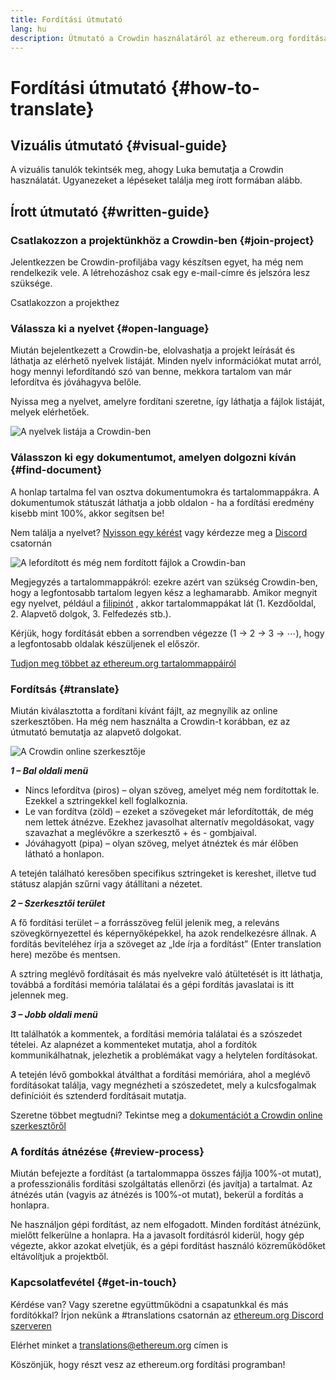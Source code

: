 ```yaml
---
title: Fordítási útmutató
lang: hu
description: Útmutató a Crowdin használatáról az ethereum.org fordítása kapcsán
---
```


# Fordítási útmutató {#how-to-translate}

## Vizuális útmutató {#visual-guide}

A vizuális tanulók tekintsék meg, ahogy Luka bemutatja a Crowdin használatát. Ugyanezeket a lépéseket találja meg írott formában alább.

<YouTube id="Ii7bYhanLs4" />

## Írott útmutató {#written-guide}

### Csatlakozzon a projektünkhöz a Crowdin-ben {#join-project}

Jelentkezzen be Crowdin-profiljába vagy készítsen egyet, ha még nem rendelkezik vele. A létrehozáshoz csak egy e-mail-címre és jelszóra lesz szüksége.

<ButtonLink href="https://crowdin.com/project/ethereum-org/">
  Csatlakozzon a projekthez
</ButtonLink>

### Válassza ki a nyelvet {#open-language}

Miután bejelentkezett a Crowdin-be, elolvashatja a projekt leírását és láthatja az elérhető nyelvek listáját. Minden nyelv információkat mutat arról, hogy mennyi lefordítandó szó van benne, mekkora tartalom van már lefordítva és jóváhagyva belőle.

Nyissa meg a nyelvet, amelyre fordítani szeretne, így láthatja a fájlok listáját, melyek elérhetőek.

![A nyelvek listája a Crowdin-ben](./list-of-languages.png)

### Válasszon ki egy dokumentumot, amelyen dolgozni kíván {#find-document}

A honlap tartalma fel van osztva dokumentumokra és tartalommappákra. A dokumentumok státuszát láthatja a jobb oldalon - ha a fordítási eredmény kisebb mint 100%, akkor segítsen be!

Nem találja a nyelvet? [Nyisson egy kérést](https://github.com/ethereum/ethereum-org-website/issues/new/choose) vagy kérdezze meg a [Discord](/discord/) csatornán

![A lefordított és még nem fordított fájlok a Crowdin-ban](./crowdin-files.png)

Megjegyzés a tartalommappákról: ezekre azért van szükség Crowdin-ben, hogy a legfontosabb tartalom legyen kész a leghamarabb. Amikor megnyit egy nyelvet, például a [filipinót](https://crowdin.com/project/ethereum-org/fil#) , akkor tartalommappákat lát (1. Kezdőoldal, 2. Alapvető dolgok, 3. Felfedezés stb.).

Kérjük, hogy fordítását ebben a sorrendben végezze (1 → 2 → 3 → ⋯), hogy a legfontosabb oldalak készüljenek el először.

[Tudjon meg többet az ethereum.org tartalommappáiról](/contributing/translation-program/content-buckets/)

### Fordítsás {#translate}

Miután kiválasztotta a fordítani kívánt fájlt, az megnyílik az online szerkesztőben. Ha még nem használta a Crowdin-t korábban, ez az útmutató bemutatja az alapvető dolgokat.

![A Crowdin online szerkesztője](./online-editor.png)

**_1 – Bal oldali menü_**

- Nincs lefordítva (piros) – olyan szöveg, amelyet még nem fordítottak le. Ezekkel a sztringekkel kell foglalkoznia.
- Le van fordítva (zöld) – ezeket a szövegeket már lefordították, de még nem lettek átnézve. Ezekhez javasolhat alternatív megoldásokat, vagy szavazhat a meglévőkre a szerkesztő + és - gombjaival.
- Jóváhagyott (pipa) – olyan szöveg, melyet átnéztek és már élőben látható a honlapon.

A tetején található keresőben specifikus sztringeket is kereshet, illetve tud státusz alapján szűrni vagy átállítani a nézetet.

**_2 – Szerkesztői terület_**

A fő fordítási terület – a forrásszöveg felül jelenik meg, a releváns szövegkörnyezettel és képernyőképekkel, ha azok rendelkezésre állnak. A fordítás beviteléhez írja a szöveget az „Ide írja a fordítást” (Enter translation here) mezőbe és mentsen.

A sztring meglévő fordításait és más nyelvekre való átültetését is itt láthatja, továbbá a fordítási memória találatai és a gépi fordítás javaslatai is itt jelennek meg.

**_3 – Jobb oldali menü_**

Itt találhatók a kommentek, a fordítási memória találatai és a szószedet tételei. Az alapnézet a kommenteket mutatja, ahol a fordítók kommunikálhatnak, jelezhetik a problémákat vagy a helytelen fordításokat.

A tetején lévő gombokkal átválthat a fordítási memóriára, ahol a meglévő fordításokat találja, vagy megnézheti a szószedetet, mely a kulcsfogalmak definícióit és sztenderd fordításait mutatja.

Szeretne többet megtudni? Tekintse meg a [dokumentációt a Crowdin online szerkesztőről](https://support.crowdin.com/online-editor/)

### A fordítás átnézése {#review-process}

Miután befejezte a fordítást (a tartalommappa összes fájlja 100%-ot mutat), a professzionális fordítási szolgáltatás ellenőrzi (és javítja) a tartalmat. Az átnézés után (vagyis az átnézés is 100%-ot mutat), bekerül a fordítás a honlapra.

<InfoBanner shouldCenter emoji=":warning:">
  Ne használjon gépi fordítást, az nem elfogadott. Minden fordítást átnézünk, mielőtt felkerülne a honlapra. Ha a javasolt fordításról kiderül, hogy gép végezte, akkor azokat elvetjük, és a gépi fordítást használó közreműködőket eltávolítjuk a projektből.
</InfoBanner>

### Kapcsolatfevétel {#get-in-touch}

Kérdése van? Vagy szeretne együttműködni a csapatunkkal és más fordítókkal? Írjon nekünk a #translations csatornán az [ethereum.org Discord szerveren](/discord/)

Elérhet minket a translations@ethereum.org címen is

Köszönjük, hogy részt vesz az ethereum.org fordítási programban!

